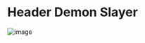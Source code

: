 # Header Demon Slayer

![image](https://github.com/JrSamCode/Header-DemonSlayer/assets/148598614/ab9c0ca6-53ff-49c2-b5d4-6761e5cf17dd)

